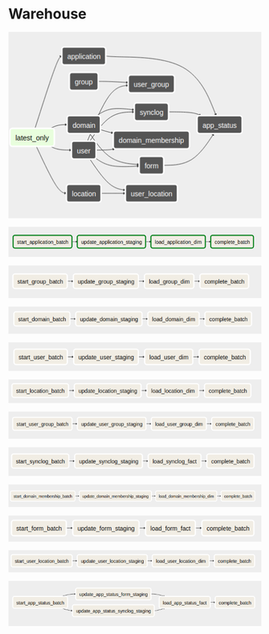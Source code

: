 # Warehouse

![](warehouse_graph.png)

![](application_graph.png)

![](group_graph.png)

![](domain_graph.png)

![](user_graph.png)

![](location_graph.png)

![](user_group_graph.png)

![](synclog_graph.png)

![](domain_membership_graph.png)

![](form_graph.png)

![](user_location_graph.png)

![](app_status_graph.png)
